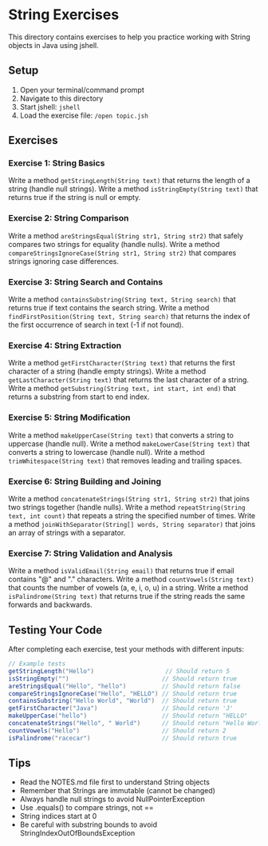 # String Exercises

This directory contains exercises to help you practice working with String objects in Java using jshell.

## Setup
1. Open your terminal/command prompt
2. Navigate to this directory
3. Start jshell: `jshell`
4. Load the exercise file: `/open topic.jsh`

## Exercises

### Exercise 1: String Basics
Write a method `getStringLength(String text)` that returns the length of a string (handle null strings).
Write a method `isStringEmpty(String text)` that returns true if the string is null or empty.

### Exercise 2: String Comparison
Write a method `areStringsEqual(String str1, String str2)` that safely compares two strings for equality (handle nulls).
Write a method `compareStringsIgnoreCase(String str1, String str2)` that compares strings ignoring case differences.

### Exercise 3: String Search and Contains
Write a method `containsSubstring(String text, String search)` that returns true if text contains the search string.
Write a method `findFirstPosition(String text, String search)` that returns the index of the first occurrence of search in text (-1 if not found).

### Exercise 4: String Extraction
Write a method `getFirstCharacter(String text)` that returns the first character of a string (handle empty strings).
Write a method `getLastCharacter(String text)` that returns the last character of a string.
Write a method `getSubstring(String text, int start, int end)` that returns a substring from start to end index.

### Exercise 5: String Modification
Write a method `makeUpperCase(String text)` that converts a string to uppercase (handle null).
Write a method `makeLowerCase(String text)` that converts a string to lowercase (handle null).
Write a method `trimWhitespace(String text)` that removes leading and trailing spaces.

### Exercise 6: String Building and Joining
Write a method `concatenateStrings(String str1, String str2)` that joins two strings together (handle nulls).
Write a method `repeatString(String text, int count)` that repeats a string the specified number of times.
Write a method `joinWithSeparator(String[] words, String separator)` that joins an array of strings with a separator.

### Exercise 7: String Validation and Analysis
Write a method `isValidEmail(String email)` that returns true if email contains "@" and "." characters.
Write a method `countVowels(String text)` that counts the number of vowels (a, e, i, o, u) in a string.
Write a method `isPalindrome(String text)` that returns true if the string reads the same forwards and backwards.

## Testing Your Code
After completing each exercise, test your methods with different inputs:

```java
// Example tests
getStringLength("Hello")                    // Should return 5
isStringEmpty("")                          // Should return true
areStringsEqual("Hello", "hello")          // Should return false
compareStringsIgnoreCase("Hello", "HELLO") // Should return true
containsSubstring("Hello World", "World")  // Should return true
getFirstCharacter("Java")                  // Should return 'J'
makeUpperCase("hello")                     // Should return "HELLO"
concatenateStrings("Hello", " World")      // Should return "Hello World"
countVowels("Hello")                       // Should return 2
isPalindrome("racecar")                    // Should return true
```

## Tips
- Read the NOTES.md file first to understand String objects
- Remember that Strings are immutable (cannot be changed)
- Always handle null strings to avoid NullPointerException
- Use .equals() to compare strings, not ==
- String indices start at 0
- Be careful with substring bounds to avoid StringIndexOutOfBoundsException
